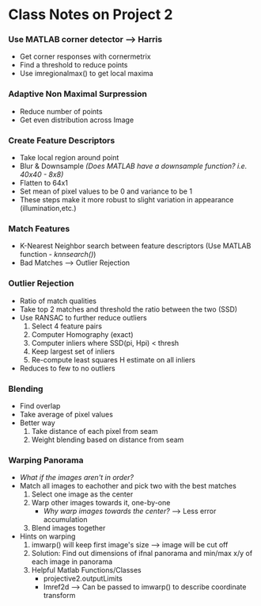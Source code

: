 # Class Notes on Project 2

### Use MATLAB corner detector ⟶ Harris
+ Get corner responses with cornermetrix
+ Find a threshold to reduce points
+ Use imregionalmax() to get local maxima
### Adaptive Non Maximal Surpression
+ Reduce number of points
+ Get even distribution across Image

### Create Feature Descriptors
+ Take local region around point
+ Blur & Downsample *(Does MATLAB have a downsample function? i.e. 40x40 - 8x8)*
+ Flatten to 64x1
+ Set mean of pixel values to be 0 and variance to be 1
+ These steps make it more robust to slight variation in appearance (illumination,etc.)

### Match Features
+ K-Nearest Neighbor search between feature descriptors (Use MATLAB function - *knnsearch()*)
+ Bad Matches ⟶ Outlier Rejection
### Outlier Rejection
+ Ratio of match qualities
+ Take top 2 matches and threshold the ratio between the two (SSD)
+ Use RANSAC to further reduce outliers
    1. Select 4 feature pairs
    2. Computer Homography (exact)
    3. Computer inliers where SSD(pi, Hpi) < thresh
    4. Keep largest set of inliers
    5. Re-compute least squares H estimate on all inliers
+ Reduces to few to no outliers
### Blending
+ Find overlap 
+ Take average of pixel values
+ Better way
    1. Take distance of each pixel from seam
    2. Weight blending based on distance from seam
###  Warping Panorama
+ *What if the images aren't in order?* 
+ Match all images to eachother and pick two with the best matches
    1. Select one image as the center
    2. Warp other images towards it, one-by-one
        - *Why warp images towards the center?* ⟶ Less error accumulation
    3. Blend images together
+ Hints on warping
    1. imwarp() will keep first image's size ⟶ image will be cut off
    2. Solution: Find out dimensions of ifnal panorama and min/max x/y of each image in panorama
    3. Helpful Matlab Functions/Classes
        - projective2.outputLimits
        - Imref2d ⟶ Can be passed to imwarp() to describe coordinate transform


